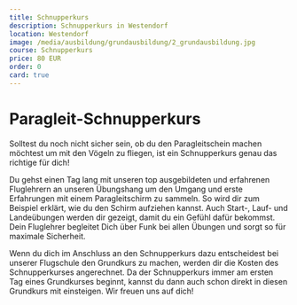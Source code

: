 ```yaml
---
title: Schnupperkurs
description: Schnupperkurs in Westendorf
location: Westendorf
image: /media/ausbildung/grundausbildung/2_grundausbildung.jpg
course: Schnupperkurs
price: 80 EUR
order: 0
card: true
---
```


# Paragleit-Schnupperkurs

Solltest du noch nicht sicher sein, ob du den Paragleitschein machen möchtest um mit den Vögeln zu fliegen, ist ein Schnupperkurs genau das richtige für dich!

Du gehst einen Tag lang mit unseren top ausgebildeten und erfahrenen Fluglehrern an unseren Übungshang um den Umgang und erste Erfahrungen mit einem Paragleitschirm zu sammeln. So wird dir zum Beispiel erklärt, wie du den Schirm aufziehen kannst. Auch Start-, Lauf- und Landeübungen werden dir gezeigt, damit du ein Gefühl dafür bekommst. Dein Fluglehrer begleitet Dich über Funk bei allen Übungen und sorgt so für maximale Sicherheit.

Wenn du dich im Anschluss an den Schnupperkurs dazu entscheidest bei unserer Flugschule den Grundkurs zu machen, werden dir die Kosten des Schnupperkurses angerechnet. Da der Schnupperkurs immer am ersten Tag eines Grundkurses beginnt, kannst du dann auch schon direkt in diesen Grundkurs mit einsteigen. 
Wir freuen uns auf dich! 

